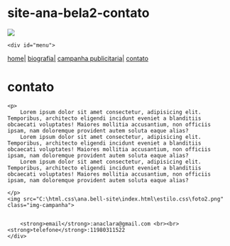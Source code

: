 # site-ana-bela2-contato
<!DOCTYPE html>
<html lang="pt-br">
<head>
    <meta charset="UTF-8">
    <meta name="viewport" content="width=device-width, initial-scale=1.0">
    <title> contato</title>
    <link rel="stylesheet" href="C:\html.css\ana.bell-site\index.html\estiloo.css">
</head>
<body>
    <div id="principal">
        <img src="C:\html.css\ana.bell-site\index.html\estilo.css\capa.png ">
    
    <div id="menu">
       
<a href="home.html">home|</a>
<a href="biografia.html">biografia|</a>
<a href="campanha-publicitaria.html">campanha publicitaria|</a>
<a href="contato.html">contato</a>
</div>

<div id="conteudo"><!---inicio -->
    <h1 id="titulo">contato</h1>
        
        
    <p>
        Lorem ipsum dolor sit amet consectetur, adipisicing elit. Temporibus, architecto eligendi incidunt eveniet a blanditiis obcaecati voluptates! Maiores mollitia accusantium, non officiis ipsam, nam doloremque provident autem soluta eaque alias?
        Lorem ipsum dolor sit amet consectetur, adipisicing elit. Temporibus, architecto eligendi incidunt eveniet a blanditiis obcaecati voluptates! Maiores mollitia accusantium, non officiis ipsam, nam doloremque provident autem soluta eaque alias?
        Lorem ipsum dolor sit amet consectetur, adipisicing elit. Temporibus, architecto eligendi incidunt eveniet a blanditiis obcaecati voluptates! Maiores mollitia accusantium, non officiis ipsam, nam doloremque provident autem soluta eaque alias?

    </p> 
    <img src="C:\html.css\ana.bell-site\index.html\estilo.css\foto2.png" class="img-campanha">
    
     
        <strong>email</strong>:anaclara@gmail.com <br><br>
    <strong>telefone</strong>:11980311522
    </div>

</div> <!--fim conteudo-->

</div>
</div>
    </div>
</body>
</html>
